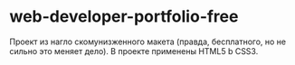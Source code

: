 # web-developer-portfolio-free
Проект из нагло скомунизженного макета (правда, бесплатного, но не сильно это меняет дело). В проекте применены HTML5 b CSS3.
